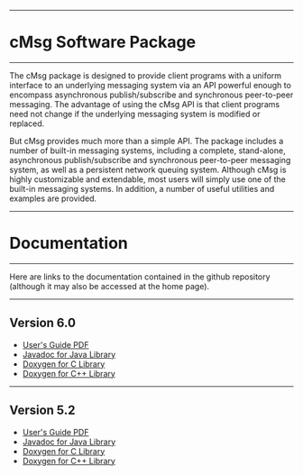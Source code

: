 ----------------------------

# **cMsg Software Package**

----------------------------

The cMsg package is designed to provide client programs with a uniform interface to an underlying
messaging system via an API powerful enough to encompass asynchronous publish/subscribe and
synchronous peer-to-peer messaging. The advantage of using the cMsg API is that client programs
need not change if the underlying messaging system is modified or replaced.

But cMsg provides much more than a simple API. The package includes a number of built-in messaging
systems, including a complete, stand-alone, asynchronous publish/subscribe and synchronous
peer-to-peer messaging system, as well as a persistent network queuing system.
Although cMsg is highly customizable and extendable, most users will simply use one of the built-in
messaging systems. In addition, a number of useful utilities and examples are provided.

-----------------------------

# **Documentation**

----------------------------

Here are links to the documentation contained in the github repository
(although it may also be accessed at the home page).

___________________________
## **Version 6.0**

* [User's Guide PDF](https://jeffersonlab.github.io/cMsg/doc-6.0/users_guide/cMsg_Users_Guide.pdf)
* [Javadoc for Java Library](https://jeffersonlab.github.io/cMsg/doc-6.0/javadoc/index.html)
* [Doxygen for C Library](https://jeffersonlab.github.io/cMsg/doc-6.0/doxygen/C/html/index.html)
* [Doxygen for C++ Library](https://jeffersonlab.github.io/cMsg/doc-6.0/doxygen/CC/html/index.html)

___________________________
## **Version 5.2**

* [User's Guide PDF](https://jeffersonlab.github.io/cMsg/doc-5.2/users_guide/cMsg_Users_Guide.pdf)
* [Javadoc for Java Library](https://jeffersonlab.github.io/cMsg/doc-5.2/javadoc/index.html)
* [Doxygen for C Library](https://jeffersonlab.github.io/cMsg/doc-5.2/doxygen/C/html/index.html)
* [Doxygen for C++ Library](https://jeffersonlab.github.io/cMsg/doc-5.2/doxygen/CC/html/index.html)
